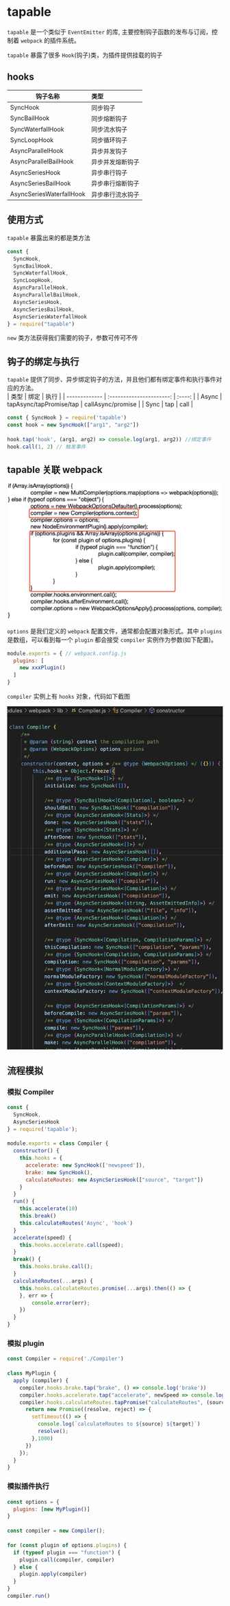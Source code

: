 # tapable
`tapable` 是一个类似于 `EventEmitter` 的库, 主要控制钩子函数的发布与订阅，控制着 `webpack` 的插件系统。

`tapable` 暴露了很多 `Hook`(钩子)类，为插件提供挂载的钩子
## hooks 
| 钩子名称           | 类型      
| -------------     | :-----------
| SyncHook          |   同步钩子 
| SyncBailHook      |   同步熔断钩子
| SyncWaterfallHook |   同步流水钩子
| SyncLoopHook      |   同步循环钩子
| AsyncParallelHook      |   异步并发钩子
| AsyncParallelBailHook |   异步并发熔断钩子
| AsyncSeriesHook      |   异步串行钩子
| AsyncSeriesBailHook      |   异步串行熔断钩子
| AsyncSeriesWaterfallHook |   异步串行流水钩子

## 使用方式
`tapable` 暴露出来的都是类方法
```js
const {
  SyncHook,
  SyncBailHook, 
  SyncWaterfallHook, 
  SyncLoopHook, 
  AsyncParallelHook, 
  AsyncParallelBailHook, 
  AsyncSeriesHook, 
  AsyncSeriesBailHook, 
  AsyncSeriesWaterfallHook
} = require("tapable")
```

`new` 类方法获得我们需要的钩子，参数可传可不传
## 钩子的绑定与执行
`tapable` 提供了同步、异步绑定钩子的方法，并且他们都有绑定事件和执行事件对应的方法。    
| 类型            |      绑定                |  执行 |
| -------------  | :----------------------: | :----: |
| Async          | tapAsync/tapPromise/tap  | callAsync/promise |
| Sync           |   tap                    |   call |
```js
const { SyncHook } = require('tapable')
const hook = new SyncHook(["arg1", "arg2"])

hook.tap('hook', (arg1, arg2) => console.log(arg1, arg2)) //绑定事件
hook.call(1, 2) // 触发事件
```
## tapable 关联 webpack 
![An image](../images/tapable.png)

`options` 是我们定义的 `webpack` 配置文件，通常都会配置对象形式。其中 `plugins` 是数组，可以看到每一个 `plugin` 都会接受 `compiler` 实例作为参数(如下配置)。
```js
module.exports = { // webpack.config.js
  plugins: [
    new xxxPlugin()
  ]
}
```
`compiler` 实例上有 `hooks` 对象，代码如下截图

![An image](../images/tapable2.png)


## 流程模拟
### 模拟 Compiler
```js
const {
  SyncHook,
  AsyncSeriesHook
} = require('tapable');

module.exports = class Compiler {
  constructor() {
    this.hooks = {
      accelerate: new SyncHook(['newspeed']),
      brake: new SyncHook(),
      calculateRoutes: new AsyncSeriesHook(["source", "target"])
    }
  }
  run() {
    this.accelerate(10)
    this.break()
    this.calculateRoutes('Async', 'hook')
  }
  accelerate(speed) {
    this.hooks.accelerate.call(speed);
  }
  break() {
    this.hooks.brake.call();
  }
  calculateRoutes(...args) {
    this.hooks.calculateRoutes.promise(...args).then(() => {
    }, err => {
        console.error(err);
    })
  }
}
```
### 模拟 plugin
```js
const Compiler = require('./Compiler')
 
class MyPlugin {
  apply (compiler) {
    compiler.hooks.brake.tap("brake", () => console.log('brake'))
    compiler.hooks.accelerate.tap("accelerate", newSpeed => console.log(`accelerate to ${newSpeed}`))
    compiler.hooks.calculateRoutes.tapPromise("calculateRoutes", (source, target) => {
      return new Promise((resolve, reject) => {
        setTimeout(() => {
          console.log(`calculateRoutes to ${source} ${target}`)
          resolve();
        },1000)
      })
    });
  }
}
```
### 模拟插件执行
```js
const options = {
  plugins: [new MyPlugin()]
}

const compiler = new Compiler();

for (const plugin of options.plugins) {
  if (typeof plugin === "function") {
    plugin.call(compiler, compiler)
  } else {
    plugin.apply(compiler)
  }
}
compiler.run()
```